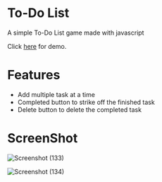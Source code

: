 # To-Do List
A simple To-Do List game made with javascript

Click [here]() for demo.

# Features
- Add multiple task at a time
- Completed button to strike off the finished task
- Delete button to delete the completed task

# ScreenShot
![Screenshot (133)](https://user-images.githubusercontent.com/83344374/129088799-4de4e9ad-3198-4510-8673-fe5e26bfcaf6.png)

![Screenshot (134)](https://user-images.githubusercontent.com/83344374/129088866-2b3abf6e-3b95-4c59-a141-69fdff1b00a2.png)

